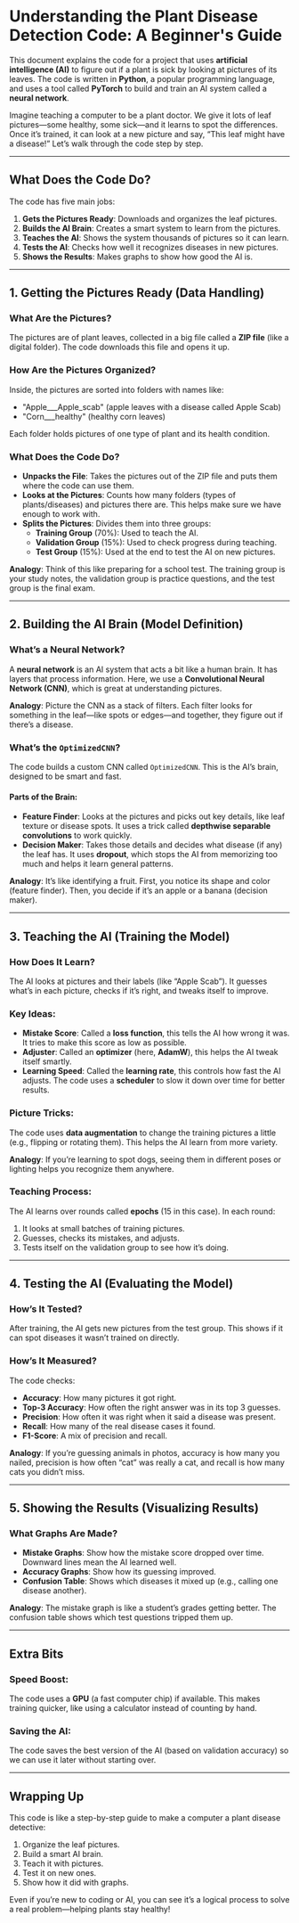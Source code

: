 # Understanding the Plant Disease Detection Code: A Beginner's Guide

This document explains the code for a project that uses **artificial intelligence (AI)** to figure out if a plant is sick by looking at pictures of its leaves. The code is written in **Python**, a popular programming language, and uses a tool called **PyTorch** to build and train an AI system called a **neural network**.

Imagine teaching a computer to be a plant doctor. We give it lots of leaf pictures—some healthy, some sick—and it learns to spot the differences. Once it’s trained, it can look at a new picture and say, “This leaf might have a disease!” Let’s walk through the code step by step.

---

## What Does the Code Do?

The code has five main jobs:
1. **Gets the Pictures Ready**: Downloads and organizes the leaf pictures.
2. **Builds the AI Brain**: Creates a smart system to learn from the pictures.
3. **Teaches the AI**: Shows the system thousands of pictures so it can learn.
4. **Tests the AI**: Checks how well it recognizes diseases in new pictures.
5. **Shows the Results**: Makes graphs to show how good the AI is.

---

## 1. Getting the Pictures Ready (Data Handling)

### What Are the Pictures?
The pictures are of plant leaves, collected in a big file called a **ZIP file** (like a digital folder). The code downloads this file and opens it up.

### How Are the Pictures Organized?
Inside, the pictures are sorted into folders with names like:
- "Apple___Apple_scab" (apple leaves with a disease called Apple Scab)
- "Corn___healthy" (healthy corn leaves)

Each folder holds pictures of one type of plant and its health condition.

### What Does the Code Do?
- **Unpacks the File**: Takes the pictures out of the ZIP file and puts them where the code can use them.
- **Looks at the Pictures**: Counts how many folders (types of plants/diseases) and pictures there are. This helps make sure we have enough to work with.
- **Splits the Pictures**: Divides them into three groups:
  - **Training Group** (70%): Used to teach the AI.
  - **Validation Group** (15%): Used to check progress during teaching.
  - **Test Group** (15%): Used at the end to test the AI on new pictures.

**Analogy**: Think of this like preparing for a school test. The training group is your study notes, the validation group is practice questions, and the test group is the final exam.

---

## 2. Building the AI Brain (Model Definition)

### What’s a Neural Network?
A **neural network** is an AI system that acts a bit like a human brain. It has layers that process information. Here, we use a **Convolutional Neural Network (CNN)**, which is great at understanding pictures.

**Analogy**: Picture the CNN as a stack of filters. Each filter looks for something in the leaf—like spots or edges—and together, they figure out if there’s a disease.

### What’s the `OptimizedCNN`?
The code builds a custom CNN called `OptimizedCNN`. This is the AI’s brain, designed to be smart and fast.

#### Parts of the Brain:
- **Feature Finder**: Looks at the pictures and picks out key details, like leaf texture or disease spots. It uses a trick called **depthwise separable convolutions** to work quickly.
- **Decision Maker**: Takes those details and decides what disease (if any) the leaf has. It uses **dropout**, which stops the AI from memorizing too much and helps it learn general patterns.

**Analogy**: It’s like identifying a fruit. First, you notice its shape and color (feature finder). Then, you decide if it’s an apple or a banana (decision maker).

---

## 3. Teaching the AI (Training the Model)

### How Does It Learn?
The AI looks at pictures and their labels (like “Apple Scab”). It guesses what’s in each picture, checks if it’s right, and tweaks itself to improve.

### Key Ideas:
- **Mistake Score**: Called a **loss function**, this tells the AI how wrong it was. It tries to make this score as low as possible.
- **Adjuster**: Called an **optimizer** (here, **AdamW**), this helps the AI tweak itself smartly.
- **Learning Speed**: Called the **learning rate**, this controls how fast the AI adjusts. The code uses a **scheduler** to slow it down over time for better results.

### Picture Tricks:
The code uses **data augmentation** to change the training pictures a little (e.g., flipping or rotating them). This helps the AI learn from more variety.

**Analogy**: If you’re learning to spot dogs, seeing them in different poses or lighting helps you recognize them anywhere.

### Teaching Process:
The AI learns over rounds called **epochs** (15 in this case). In each round:
1. It looks at small batches of training pictures.
2. Guesses, checks its mistakes, and adjusts.
3. Tests itself on the validation group to see how it’s doing.

---

## 4. Testing the AI (Evaluating the Model)

### How’s It Tested?
After training, the AI gets new pictures from the test group. This shows if it can spot diseases it wasn’t trained on directly.

### How’s It Measured?
The code checks:
- **Accuracy**: How many pictures it got right.
- **Top-3 Accuracy**: How often the right answer was in its top 3 guesses.
- **Precision**: How often it was right when it said a disease was present.
- **Recall**: How many of the real disease cases it found.
- **F1-Score**: A mix of precision and recall.

**Analogy**: If you’re guessing animals in photos, accuracy is how many you nailed, precision is how often “cat” was really a cat, and recall is how many cats you didn’t miss.

---

## 5. Showing the Results (Visualizing Results)

### What Graphs Are Made?
- **Mistake Graphs**: Show how the mistake score dropped over time. Downward lines mean the AI learned well.
- **Accuracy Graphs**: Show how its guessing improved.
- **Confusion Table**: Shows which diseases it mixed up (e.g., calling one disease another).

**Analogy**: The mistake graph is like a student’s grades getting better. The confusion table shows which test questions tripped them up.

---

## Extra Bits

### Speed Boost:
The code uses a **GPU** (a fast computer chip) if available. This makes training quicker, like using a calculator instead of counting by hand.

### Saving the AI:
The code saves the best version of the AI (based on validation accuracy) so we can use it later without starting over.

---

## Wrapping Up

This code is like a step-by-step guide to make a computer a plant disease detective:
1. Organize the leaf pictures.
2. Build a smart AI brain.
3. Teach it with pictures.
4. Test it on new ones.
5. Show how it did with graphs.

Even if you’re new to coding or AI, you can see it’s a logical process to solve a real problem—helping plants stay healthy!